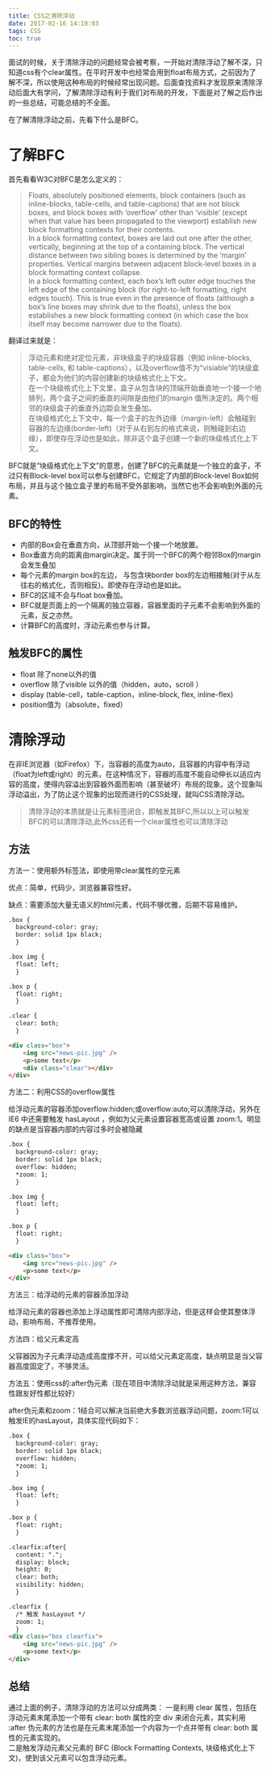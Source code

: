 ```yaml
---
title: CSS之清除浮动
date: 2017-02-16 14:19:03
tags: CSS
toc: true
---
```


面试的时候，关于清除浮动的问题经常会被考察，一开始对清除浮动了解不深，只知道css有个clear属性。在平时开发中也经常会用到float布局方式，之前因为了解不深，所以使用这种布局的时候经常出现问题。后面查找资料才发现原来清除浮动后面大有学问，了解清除浮动有利于我们对布局的开发，下面是对了解之后作出的一些总结，可能总结的不全面。  

在了解清除浮动之前，先看下什么是BFC。

<!-- more -->

# 了解BFC

首先看看W3C对BFC是怎么定义的：
>Floats, absolutely positioned elements, block containers (such as inline-blocks, table-cells, and table-captions) that are not block boxes, and block boxes with ‘overflow’ other than ‘visible’ (except when that value has been propagated to the viewport) establish new block formatting contexts for their contents.  
In a block formatting context, boxes are laid out one after the other, vertically, beginning at the top of a containing block. The vertical distance between two sibling boxes is determined by the ‘margin’ properties. Vertical margins between adjacent block-level boxes in a block formatting context collapse.  
In a block formatting context, each box’s left outer edge touches the left edge of the containing block (for right-to-left formatting, right edges touch). This is true even in the presence of floats (although a box’s line boxes may shrink due to the floats), unless the box establishes a new block formatting context (in which case the box itself may become narrower due to the floats).

翻译过来就是：
>浮动元素和绝对定位元素，非块级盒子的块级容器（例如 inline-blocks, table-cells, 和 table-captions），以及overflow值不为“visiable”的块级盒子，都会为他们的内容创建新的块级格式化上下文。  
在一个块级格式化上下文里，盒子从包含块的顶端开始垂直地一个接一个地排列，两个盒子之间的垂直的间隙是由他们的margin 值所决定的。两个相邻的块级盒子的垂直外边距会发生叠加。  
在块级格式化上下文中，每一个盒子的左外边缘（margin-left）会触碰到容器的左边缘(border-left)（对于从右到左的格式来说，则触碰到右边缘），即使存在浮动也是如此，除非这个盒子创建一个新的块级格式化上下文。

BFC就是“块级格式化上下文”的意思，创建了BFC的元素就是一个独立的盒子，不过只有Block-level box可以参与创建BFC，它规定了内部的Block-level Box如何布局，并且与这个独立盒子里的布局不受外部影响，当然它也不会影响到外面的元素。

## BFC的特性

* 内部的Box会在垂直方向，从顶部开始一个接一个地放置。
* Box垂直方向的距离由margin决定。属于同一个BFC的两个相邻Box的margin会发生叠加
* 每个元素的margin box的左边， 与包含块border box的左边相接触(对于从左往右的格式化，否则相反)。即使存在浮动也是如此。
* BFC的区域不会与float box叠加。
* BFC就是页面上的一个隔离的独立容器，容器里面的子元素不会影响到外面的元素，反之亦然。
* 计算BFC的高度时，浮动元素也参与计算。

## 触发BFC的属性

* float 除了none以外的值
* overflow 除了visible 以外的值（hidden，auto，scroll ）
* display (table-cell，table-caption，inline-block, flex, inline-flex)
* position值为（absolute，fixed）

# 清除浮动

在非IE浏览器（如Firefox）下，当容器的高度为auto，且容器的内容中有浮动（float为left或right）的元素，在这种情况下，容器的高度不能自动伸长以适应内容的高度，使得内容溢出到容器外面而影响（甚至破坏）布局的现象。这个现象叫浮动溢出，为了防止这个现象的出现而进行的CSS处理，就叫CSS清除浮动。

> 清除浮动的本质就是让元素标签闭合，即触发其BFC,所以以上可以触发BFC的可以清除浮动,此外css还有一个clear属性也可以清除浮动

## 方法

方法一：使用额外标签法，即使用带clear属性的空元素  

优点：简单，代码少，浏览器兼容性好。

缺点：需要添加大量无语义的html元素，代码不够优雅，后期不容易维护。

``` html
.box {
  background-color: gray;
  border: solid 1px black;
  }

.box img {
  float: left;
  }

.box p {
  float: right;
  }

.clear {
  clear: both;
  }

<div class="box">
    <img src="news-pic.jpg" />
    <p>some text</p>
    <div class="clear"></div>
</div>
``` 

方法二：利用CSS的overflow属性

给浮动元素的容器添加overflow:hidden;或overflow:auto;可以清除浮动，另外在 IE6 中还需要触发 hasLayout ，例如为父元素设置容器宽高或设置 zoom:1。明显的缺点是当容器内部的内容过多时会被隐藏

``` html
.box {
  background-color: gray;
  border: solid 1px black;
  overflow: hidden;
  *zoom: 1;
  }

.box img {
  float: left;
  }

.box p {
  float: right;
  }

<div class="box">
    <img src="news-pic.jpg" />
    <p>some text</p>
</div>
``` 

方法三：给浮动的元素的容器添加浮动

给浮动元素的容器也添加上浮动属性即可清除内部浮动，但是这样会使其整体浮动，影响布局，不推荐使用。

方法四：给父元素定高

父容器因为子元素浮动造成高度撑不开，可以给父元素定高度，缺点明显是当父容器高度固定了，不够灵活。

方法五：使用css的:after伪元素（现在项目中清除浮动就是采用这种方法，兼容性跟友好性都比较好）

after伪元素和zoom：1结合可以解决当前绝大多数浏览器浮动问题，zoom:1可以触发IE的hasLayout，具体实现代码如下：

``` html
.box {
  background-color: gray;
  border: solid 1px black;
  overflow: hidden;
  *zoom: 1;
  }

.box img {
  float: left;
  }

.box p {
  float: right;
  }

.clearfix:after{
  content: "."; 
  display: block; 
  height: 0; 
  clear: both; 
  visibility: hidden;  
  }

.clearfix {
  /* 触发 hasLayout */ 
  zoom: 1;
  }
<div class="box clearfix">
    <img src="news-pic.jpg" />
    <p>some text</p>
</div>
```

## 总结

通过上面的例子，清除浮动的方法可以分成两类：
一是利用 clear 属性，包括在浮动元素末尾添加一个带有 clear: both 属性的空 div 来闭合元素，其实利用 :after 伪元素的方法也是在元素末尾添加一个内容为一个点并带有 clear: both 属性的元素实现的。  
二是触发浮动元素父元素的 BFC (Block Formatting Contexts, 块级格式化上下文)，使到该父元素可以包含浮动元素。
